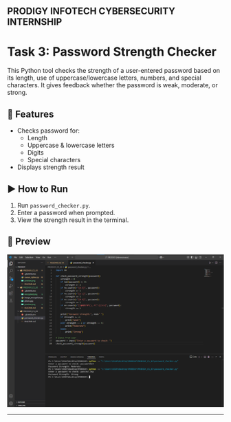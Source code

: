 ## PRODIGY INFOTECH CYBERSECURITY INTERNSHIP ##
# Task 3: Password Strength Checker

This Python tool checks the strength of a user-entered password based on its length, use of uppercase/lowercase letters, numbers, and special characters. It gives feedback whether the password is weak, moderate, or strong.

## 🔧 Features
- Checks password for:
  - Length
  - Uppercase & lowercase letters
  - Digits
  - Special characters
- Displays strength result

## ▶️ How to Run
1. Run `password_checker.py`.
2. Enter a password when prompted.
3. View the strength result in the terminal.

## 📸 Preview
![Task List Preview](./preview.png)

---
